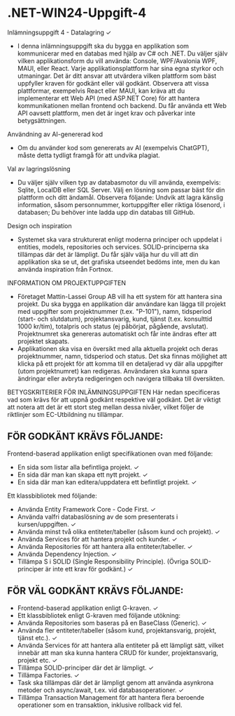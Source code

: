 # .NET-WIN24-Uppgift-4 

Inlämningsuppgift 4 - Datalagring &#10003;
- I denna inlämningsuppgift ska du bygga en applikation som kommunicerar med en databas med hjälp av C# och .NET. Du väljer själv vilken applikationsform du vill använda: Console, WPF/Avalonia WPF, MAUI, eller React. Varje applikationsplattform har sina egna styrkor och utmaningar. Det är ditt ansvar att utvärdera vilken plattform som bäst uppfyller kraven för godkänt eller väl godkänt.
Observera att vissa plattformar, exempelvis React eller MAUI, kan kräva att du implementerar ett Web API (med ASP.NET Core) för att hantera kommunikationen mellan frontend och backend. Du får använda ett Web API oavsett plattform, men det är inget krav och påverkar inte betygsättningen.

Användning av AI-genererad kod
- Om du använder kod som genererats av AI (exempelvis ChatGPT), måste detta tydligt framgå för att undvika plagiat.

Val av lagringslösning
- Du väljer själv vilken typ av databasmotor du vill använda, exempelvis: Sqlite, LocalDB eller SQL Server. Välj en lösning som passar bäst för din plattform och ditt ändamål. Observera följande: Undvik att lagra känslig information, såsom personnummer, kortuppgifter eller riktiga lösenord, i databasen; Du behöver inte ladda upp din databas till GitHub.

Design och inspiration
- Systemet ska vara strukturerat enligt moderna principer och uppdelat i entities, models, repositories och services. SOLID-principerna ska tillämpas där det är lämpligt. Du får själv välja hur du vill att din applikation ska se ut, det grafiska utseendet bedöms inte, men du kan använda inspiration från Fortnox.

INFORMATION OM PROJEKTUPPGIFTEN
- Företaget Mattin-Lassei Group AB vill ha ett system för att hantera sina projekt. Du ska bygga en applikation där användare kan lägga till projekt med uppgifter som projektnummer (t.ex. "P-101"), namn, tidsperiod (start- och slutdatum), projektansvarig, kund, tjänst (t.ex. konsulttid 1000 kr/tim), totalpris och status (ej påbörjat, pågående, avslutat). Projektnumret ska genereras automatiskt och får inte ändras efter att projektet skapats.
- Applikationen ska visa en översikt med alla aktuella projekt och deras projektnummer, namn, tidsperiod och status. Det ska finnas möjlighet att klicka på ett projekt för att komma till en detaljerad vy där alla uppgifter (utom projektnumret) kan redigeras. Användaren ska kunna spara ändringar eller avbryta redigeringen och navigera tillbaka till översikten.



BETYGSKRITERIER FÖR INLÄMNINGSUPPGIFTEN
Här nedan specificeras vad som krävs för att uppnå godkänt respektive väl godkänt. Det är viktigt att notera att det är ett stort steg mellan dessa nivåer, vilket följer de riktlinjer som EC-Utbildning nu tillämpar.

## FÖR GODKÄNT KRÄVS FÖLJANDE:

Frontend-baserad applikation enligt specifikationen ovan med följande:
- En sida som listar alla befintliga projekt. &#10003;
- En sida där man kan skapa ett nytt projekt. &#10003;
- En sida där man kan editera/uppdatera ett befintligt projekt. &#10003;

Ett klassbibliotek med följande:
- Använda Entity Framework Core - Code First. &#10003;
- Använda valfri databaslösning av de som presenterats i kursen/uppgiften. &#10003;
- Använda minst två olika entiteter/tabeller (såsom kund och projekt). &#10003;
- Använda Services för att hantera projekt och kunder. &#10003;
- Använda Repositories för att hantera alla entiteter/tabeller. &#10003;
- Använda Dependency Injection. &#10003;
- Tillämpa S i SOLID (Single Responsibility Principle). (Övriga SOLID-principer är inte ett krav för godkänt.) &#10003;

## FÖR VÄL GODKÄNT KRÄVS FÖLJANDE:
- Frontend-baserad applikation enligt G-kraven. &#10003;
- Ett klassbibliotek enligt G-kraven med följande utökning:
- Använda Repositories som baseras på en BaseClass (Generic). &#10003;
- Använda fler entiteter/tabeller (såsom kund, projektansvarig, projekt, tjänst etc.). &#10003;
- Använda Services för att hantera alla entiteter på ett lämpligt sätt, vilket innebär att man ska kunna hantera CRUD för kunder, projektansvarig, projekt etc. &#10003;
- Tillämpa SOLID-principer där det är lämpligt. &#10003;
- Tillämpa Factories. &#10003;
- Task ska tillämpas där det är lämpligt genom att använda asynkrona metoder och async/await, t.ex. vid databasoperationer. &#10003;
- Tillämpa Transaction Management för att hantera flera beroende operationer som en transaktion, inklusive rollback vid fel.
